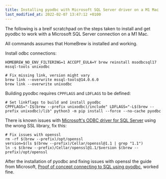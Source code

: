 ```yaml
---
title: Installing pyodbc with Microsoft SQL Server driver on a M1 Mac
last_modified_at: 2022-02-07 13:47:12 +0100
---
```


The following is a breif scratchpad on the steps taken to install and get pyodbc to work with a Microsoft SQL Server connection on a M1 Mac.

All commands assumes that HomeBrew is installed and working.

Install odbc connections:

```shell
HOMEBREW_NO_ENV_FILTERING=1 ACCEPT_EULA=Y brew reinstall msodbcsql17 mssql-tools unixodbc

# Fix missing link, version might vary
brew link --overwrite mssql-tools@14.0.6.0
brew link --overwrite unixodbc
```

Building pyodbc requires `CPPFLAGS` and `LDFLAGS` to be defined:

```shell
# Set linkflags to build and install pyodbc
CPPFLAGS="-I$(brew --prefix unixodbc)/include" LDFLAGS="-L$(brew --prefix unixodbc)/lib" python3 -m pip install --force --no-cache pyodbc
```

There is known issues with [Microsoft's ODBC driver for SQL Server](https://docs.microsoft.com/en-us/sql/connect/odbc/linux-mac/known-issues-in-this-version-of-the-driver?view=sql-server-ver15#connectivity) using the wrong SSL library, fix this:

```shell
# Fix issues with openssl
rm -rf $(brew --prefix)/opt/openssl
version=$(ls $(brew --prefix)/Cellar/openssl@1.1 | grep "1.1")
ln -s $(brew --prefix)/Cellar/openssl@1.1/$version $(brew --prefix)/opt/openssl
```

After the installation of pyodbc and fixing issues with openssl the guide from Microsoft, [Proof of concept connecting to SQL using pyodbc](https://docs.microsoft.com/en-us/sql/connect/python/pyodbc/step-3-proof-of-concept-connecting-to-sql-using-pyodbc), worked fine.
